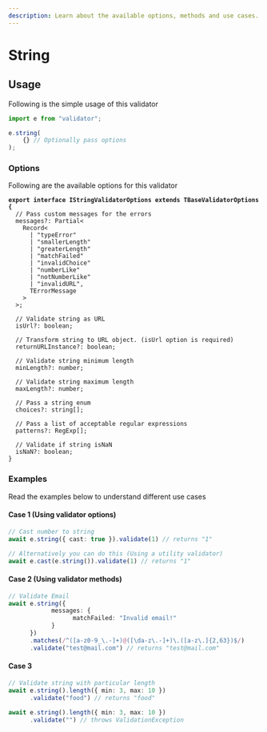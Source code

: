 ```yaml
---
description: Learn about the available options, methods and use cases.
---
```


# String

## Usage

Following is the simple usage of this validator

```typescript
import e from "validator";

e.string(
    {} // Optionally pass options
);
```

### Options

Following are the available options for this validator

<pre class="language-typescript"><code class="lang-typescript"><strong>export interface IStringValidatorOptions extends TBaseValidatorOptions {
</strong>  // Pass custom messages for the errors
  messages?: Partial&#x3C;
    Record&#x3C;
      | "typeError"
      | "smallerLength"
      | "greaterLength"
      | "matchFailed"
      | "invalidChoice"
      | "numberLike"
      | "notNumberLike"
      | "invalidURL",
      TErrorMessage
    >
  >;
  
  // Validate string as URL
  isUrl?: boolean;
  
  // Transform string to URL object. (isUrl option is required)
  returnURLInstance?: boolean;
  
  // Validate string minimum length
  minLength?: number;
  
  // Validate string maximum length
  maxLength?: number;
  
  // Pass a string enum
  choices?: string[];
  
  // Pass a list of acceptable regular expressions
  patterns?: RegExp[];
  
  // Validate if string isNaN
  isNaN?: boolean;
}
</code></pre>

### Examples

Read the examples below to understand different use cases

#### Case 1 (Using validator options)

```typescript
// Cast number to string
await e.string({ cast: true }).validate(1) // returns "1"

// Alternatively you can do this (Using a utility validator)
await e.cast(e.string()).validate(1) // returns "1"
```

#### Case 2 (Using validator methods)

```typescript
// Validate Email
await e.string({
            messages: {
                  matchFailed: "Invalid email!"
            }
      })
      .matches(/^([a-z0-9_\.-]+)@([\da-z\.-]+)\.([a-z\.]{2,63})$/)
      .validate("test@mail.com") // returns "test@mail.com"
```

#### Case 3

```typescript
// Validate string with particular length
await e.string().length({ min: 3, max: 10 })
      .validate("food") // returns "food"
      
await e.string().length({ min: 3, max: 10 })
      .validate("") // throws ValidationException
```
